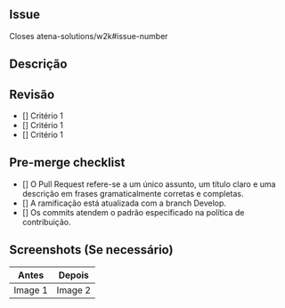 ## Issue
<!-- Descrever qual issue esse Pull Requeste deve fechar  -->

Closes atena-solutions/w2k#issue-number

## Descrição

<!-- Descreve precisamente o que está sendo submetido e suas alterações -->

## Revisão 
<!-- Verifica se os critérios estabelecidos na issue foram realizados -->
- [] Critério 1
- [] Critério 1
- [] Critério 1

## Pre-merge checklist 

- [] O Pull Request refere-se a um único assunto, um título claro e uma descrição em frases gramaticalmente corretas e completas.
- [] A ramificação está atualizada com a branch Develop.
- [] Os commits atendem o padrão especificado na política de contribuição.


## Screenshots (Se necessário)

| Antes | Depois |
| ----- | ------ |
| Image 1 | Image 2 |